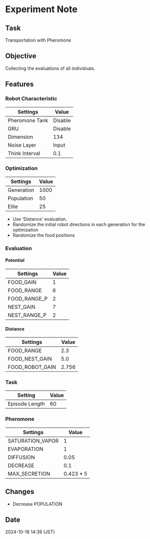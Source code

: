 # Experiment Note

## Task

Transportation with Pheromone

## Objective

Collecting the evaluations of all individuals.

## Features

### Robot Characteristic

| Settings       | Value   |
|----------------|---------|
| Pheromone Tank | Disable |
| GRU            | Disable |
| Dimension      | 134     |
| Noise Layer    | Input   |
| Think Interval | 0.1     |

### Optimization

| Settings   | Value |
|------------|-------|
| Generation | 1000  |
| Population | 50    |
| Elite      | 25    |

- Use 'Distance' evaluation.
- Randomize the initial robot directions in each generation for the optimization
- Randomize the food positions

### Evaluation

#### Potential

| Settings     | Value |
|--------------|-------|
| FOOD_GAIN    | 1     |
| FOOD_RANGE   | 6     |
| FOOD_RANGE_P | 2     |
| NEST_GAIN    | 7     |
| NEST_RANGE_P | 2     |

#### Distance

| Settings        | Value |
|-----------------|-------|
| FOOD_RANGE      | 2.3   |
| FOOD_NEST_GAIN  | 5.0   |
| FOOD_ROBOT_GAIN | 2.756 |

### Task

| Setting        | Value |
|----------------|-------|
| Episode Length | 60    |

### Pheromone

| Settings         | Value     |
|------------------|-----------|
| SATURATION_VAPOR | 1         |
| EVAPORATION      | 1         |
| DIFFUSION        | 0.05      |  
| DECREASE         | 0.1       |
| MAX_SECRETION    | 0.423 * 5 |

## Changes

- Decrease POPULATION

## Date

2024-10-18 14:39 (JST)
